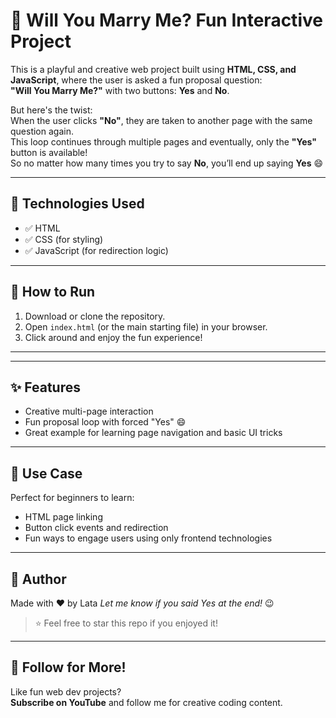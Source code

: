 # 💍 Will You Marry Me?  Fun Interactive Project

This is a playful and creative web project built using **HTML, CSS, and JavaScript**, where the user is asked a fun proposal question:  
**"Will You Marry Me?"**  with two buttons: **Yes** and **No**.

But here's the twist:  
When the user clicks **"No"**, they are taken to another page with the same question again.  
This loop continues through multiple pages  and eventually, only the **"Yes"** button is available!  
So no matter how many times you try to say **No**, you’ll end up saying **Yes** 😄

---

## 🔧 Technologies Used

- ✅ HTML
- ✅ CSS (for styling)
- ✅ JavaScript (for redirection logic)

---

## 🚀 How to Run

1. Download or clone the repository.
2. Open `index.html` (or the main starting file) in your browser.
3. Click around and enjoy the fun experience!

---


---

## ✨ Features

- Creative multi-page interaction
- Fun proposal loop with forced "Yes" 😄
- Great example for learning page navigation and basic UI tricks

---

## 🎯 Use Case

Perfect for beginners to learn:
- HTML page linking
- Button click events and redirection
- Fun ways to engage users using only frontend technologies

---

## 🤍 Author

Made with ❤️ by Lata 
*Let me know if you said Yes at the end!* 😉

> ⭐ Feel free to star this repo if you enjoyed it!

---

## 📢 Follow for More!

Like fun web dev projects?  
**Subscribe on YouTube** and follow me for creative coding content.


